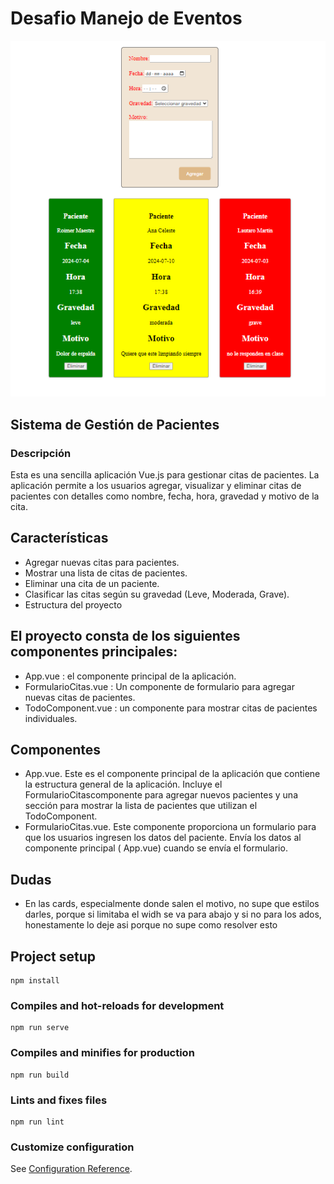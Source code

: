 # Desafio Manejo de Eventos

![alt](./public/Captura%20de%20pantalla%202024-07-07%20154256.png)

## Sistema de Gestión de Pacientes

### Descripción

Esta es una sencilla aplicación Vue.js para gestionar citas de pacientes. La aplicación permite a los usuarios agregar, visualizar y eliminar citas de pacientes con detalles como nombre, fecha, hora, gravedad y motivo de la cita.

## Características

<ul>
<li>Agregar nuevas citas para pacientes.</li>
<li>Mostrar una lista de citas de pacientes.</li>
<li>Eliminar una cita de un paciente.</li>
<li>Clasificar las citas según su gravedad (Leve, Moderada, Grave).</li>
<li>Estructura del proyecto</li>
</ul>

## El proyecto consta de los siguientes componentes principales:

<ul>
<li>App.vue : el componente principal de la aplicación.</li>
<li>FormularioCitas.vue : Un componente de formulario para agregar nuevas citas de pacientes.</li>
<li>TodoComponent.vue : un componente para mostrar citas de pacientes individuales.</li>

</ul>

## Componentes

<ul>
<li>App.vue.
Este es el componente principal de la aplicación que contiene la estructura general de la aplicación. Incluye el FormularioCitascomponente para agregar nuevos pacientes y una sección para mostrar la lista de pacientes que utilizan el TodoComponent.</li>
<li>FormularioCitas.vue.
Este componente proporciona un formulario para que los usuarios ingresen los datos del paciente. Envía los datos al componente principal ( App.vue) cuando se envía el formulario.</li>

</ul>

## Dudas
<ul>
<li>En las cards, especialmente donde salen el motivo, no supe que estilos darles, porque si limitaba el widh se va para abajo y si no para los ados, honestamente lo deje asi porque no supe como resolver esto</li>

</ul>

## Project setup

```
npm install
```

### Compiles and hot-reloads for development

```
npm run serve
```

### Compiles and minifies for production

```
npm run build
```

### Lints and fixes files

```
npm run lint
```

### Customize configuration

See [Configuration Reference](https://cli.vuejs.org/config/).
